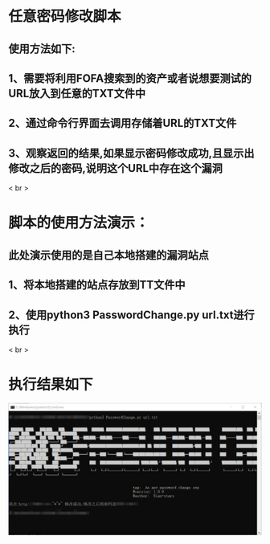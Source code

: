 # 任意密码修改脚本
## 使用方法如下:
## 1、需要将利用FOFA搜索到的资产或者说想要测试的URL放入到任意的TXT文件中
## 2、通过命令行界面去调用存储着URL的TXT文件
## 3、观察返回的结果,如果显示密码修改成功,且显示出修改之后的密码,说明这个URL中存在这个漏洞
< br >
# 脚本的使用方法演示：
## 此处演示使用的是自己本地搭建的漏洞站点
## 1、将本地搭建的站点存放到TT文件中
## 2、使用python3 PasswordChange.py url.txt进行执行
< br >
# 执行结果如下
![示例](https://github.com/Nian-Stars/An-any-password-change-exp/blob/main/res.jpg)



